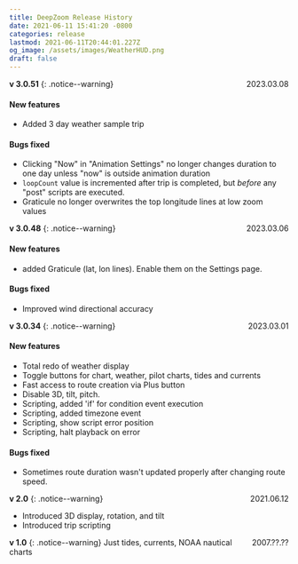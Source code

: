 ```yaml
---
title: DeepZoom Release History
date: 2021-06-11 15:41:20 -0800
categories: release 
lastmod: 2021-06-11T20:44:01.227Z
og_image: /assets/images/WeatherHUD.png
draft: false
---
```


**v 3.0.51**  <span style="float: right"  >2023.03.08</span>
{: .notice--warning}

#### New features
- Added 3 day weather sample trip

#### Bugs fixed
- Clicking "Now" in "Animation Settings" no longer changes duration to one day unless "now" is outside animation duration
- `loopCount` value is incremented after trip is completed, but *before* any "post" scripts are executed.
- Graticule no longer overwrites the top longitude lines at low zoom values


**v 3.0.48**  <span style="float: right"  >2023.03.06</span>
{: .notice--warning}

#### New features
- added Graticule (lat, lon lines).  Enable them on the Settings page.

#### Bugs fixed
- Improved wind directional accuracy




**v 3.0.34**  <span style="float: right"  >2023.03.01</span>
{: .notice--warning}

#### New features
- Total redo of weather display
- Toggle buttons for chart, weather, pilot charts, tides and currents
- Fast access to route creation via Plus button
- Disable 3D, tilt, pitch.
- Scripting, added 'if' for condition event execution
- Scripting, added timezone event
- Scripting, show script error position
- Scripting, halt playback on error


#### Bugs fixed
- Sometimes route duration wasn't updated properly after changing route speed.


**v 2.0**  <span style="float: right"  >2021.06.12</span>
{: .notice--warning}

- Introduced 3D display, rotation, and tilt
- Introduced trip scripting


**v 1.0**  <span style="float: right"  >2007.??.??</span>
{: .notice--warning}
Just tides, currents, NOAA nautical charts